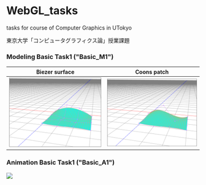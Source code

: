 # WebGL_tasks

tasks for course of Computer Graphics in UTokyo

東京大学「コンピュータグラフィクス論」授業課題

### Modeling Basic Task1 ("Basic_M1")
Biezer surface     |  Coons patch
:-------------------------:|:-------------------------:
![](https://github.com/YanZhu00/WebGL_tasks/blob/main/screenshots/M1_bezier_surface.png)  |![](https://github.com/YanZhu00/WebGL_tasks/blob/main/screenshots/M1_coons_surface.png)

### Animation Basic Task1 ("Basic_A1")
<img src="../screenshots/A1_IK2D.gif" width="400px">

